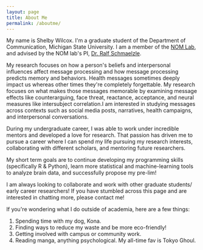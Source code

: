 ```yaml
---
layout: page
title: About Me
permalink: /aboutme/
---
```

My name is Shelby Wilcox. I'm a graduate student of the Department of Communication, Michigan State University. I am a member of the [NOM Lab](https://nomcomm.github.io/ "NOM Lab"), and advised by the NOM lab's PI, [Dr. Ralf Schmaelzle](http://www.ralfschmaelzle.net/ "Dr. Ralf Schmaelzle").

My research focuses on how a person's beliefs and interpersonal influences affect message processing and how message processing predicts memory and behaviors. Health messages sometimes deeply impact us whereas other times they're completely forgettable. My research focuses on what makes those messages memorable by examining message effects like counterarguing, face threat, reactance, acceptance, and neural measures like intersubject correlation.I am interested in studying messages across contexts such as social media posts, narratives, health campaigns, and interpersonal conversations. 

During my undergraduate career, I was able to work under incredible mentors and developed a love for research. That passion has driven me to pursue a career where I can spend my life pursuing my research interests, collaborating with different scholars, and mentoring future researchers.

My short term goals are to continue developing my programming skills (specifically R & Python), learn more statistical and machine-learning tools to analyze brain data, and successfully propose my pre-lim!

I am always looking to collaborate and work with other graduate students/ early career researchers! If you have stumbled across this page and are interested in chatting more, please contact me!

If you're wondering what I do outside of academia, here are a few things:
1. Spending time with my dog, Kona.
2. Finding ways to reduce my waste and be more eco-friendly!
3. Getting involved with campus or community work.
4. Reading manga, anything psychological. My all-time fav is Tokyo Ghoul.
